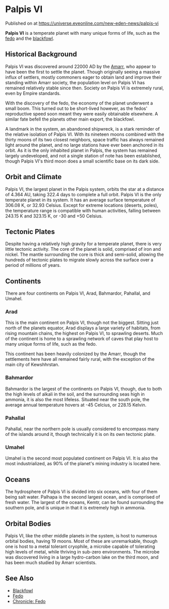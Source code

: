 # Palpis VI
Published on  at https://universe.eveonline.com/new-eden-news/palpis-vi

**Palpis VI** is a temperate planet with many unique forms of life, such
as the [fedo](1ZTrrDLEL9V2OvHNc8NMkY) and the
[blackfowl](3UkdFgZAbL4xiqRSCwthdg).

Historical Background
---------------------

Palpis VI was discovered around 22000 AD by the
[Amarr](6BPFRy27fN4LnYlIyzvEwo), who appear to have been the first to settle
the planet. Though originally seeing a massive influx of settlers,
mostly commoners eager to obtain land and improve their standing within
Amarr society, the population level on Palpis VI has remained relatively
stable since then. Society on Palpis VI is extremely rural, even by
Empire standards.

With the discovery of the fedo, the economy of the planet underwent
a small boom. This turned out to be short-lived however, as the fedos'
reproductive speed soon meant they were easily obtainable elsewhere. A
similar fate befell the planets other main export, the blackfowl.

A landmark in the system, an abandoned shipwreck, is a stark reminder of
the relative isolation of Palpis VI. With its nineteen moons combined
with the thirty moons of its two closest neighbors, space traffic has
always remained light around the planet, and no large stations have ever
been anchored in its orbit. As it is the only inhabited planet in
Palpis, the system has remained largely undeveloped, and not a single
station of note has been established, though Palpis VI's third moon does
a small scientific base on its dark side.

Orbit and Climate
-----------------

Palpis VI, the largest planet in the Palpis system, orbits the star at a
distance of 4.364 AU, taking 322.4 days to complete a full orbit. Palpis
VI is the only temperate planet in its system. It has an average surface
temperature of 306.08 K, or 32.93 Celsius. Except for extreme locations
(deserts, poles), the temperature range is compatible with human
activities, falling between 243.15 K and 323.15 K, or -30 and +50
Celsius.

Tectonic Plates
---------------

Despite having a relatively high gravity for a temperate planet, there
is very little tectonic activity. The core of the planet is solid,
comprised of iron and nickel. The mantle surrounding the core is thick
and semi-solid, allowing the hundreds of tectonic plates to migrate
slowly across the surface over a period of millions of years.

Continents
----------

There are four continents on Palpis VI, Arad, Bahmardor, Pahallal, and
Umahel.

### Arad

This is the main continent on Palpis VI, though not the biggest. Sitting
just north of the planets equator, Arad displays a large variety of
habitats, from rising mountain chains, the highest on Palpis VI, to
sprawling deserts. Much of the continent is home to a sprawling network
of caves that play host to many unique forms of life, such as the fedo.

This continent has been heavily colonized by the Amarr, though the
settlements here have all remained fairly rural, with the exception of
the main city of Kewshhrstan.

### Bahmardor

Bahmardor is the largest of the continents on Palpis VI, though, due to
both the high levels of alkali in the soil, and the surrounding seas
high in ammonia, it is also the most lifeless. Situated near the south
pole, the average annual temperature hovers at -45 Celcius, or 228.15
Kelvin.

### Pahallal

Pahallal, near the northern pole is usually considered to encompass many
of the islands around it, though technically it is on its own tectonic
plate.

### Umahel

Umahel is the second most populated continent on Palpis VI. It is also
the most industrialized, as 90% of the planet's mining industry is
located here.

Oceans
------

The hydrosphere of Palpis VI is divided into six oceans, with four of
them being salt water. Palhapa is the second largest ocean, and is
comprised of fresh water. The largest of the oceans, Kemtr, can be found
surrounding the southern pole, and is unique in that it is extremely
high in ammonia.

Orbital Bodies
--------------

Palpis VI, like the other middle planets in the system, is host to
numerous orbital bodies, having 19 moons. Most of these are
unremarkable, though one is host to a metal tolerant cryophile, a
microbe capable of tolerating high levels of metal, while thriving in
sub-zero environments. The microbe was discovered living in a large
hydro-carbon lake on the third moon, and has been much studied by Amarr
scientists.

See Also
--------
-   [Blackfowl](3UkdFgZAbL4xiqRSCwthdg)
-   [Fedo](1ZTrrDLEL9V2OvHNc8NMkY)
-   [Chronicle: Fedo](5vXRRw5WFv0cu5OUhLKBtE)
